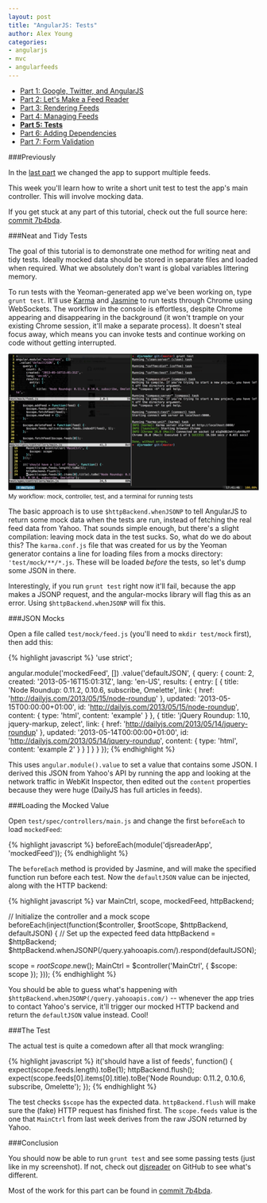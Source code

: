 ```yaml
---
layout: post
title: "AngularJS: Tests"
author: Alex Young
categories: 
- angularjs
- mvc
- angularfeeds
---
```


<ul class="parts">
  <li><a href="http://dailyjs.com/2013/04/11/angularjs-1/">Part 1: Google, Twitter, and AngularJS</a></li>
  <li><a href="http://dailyjs.com/2013/04/18/angularjs-2/">Part 2: Let's Make a Feed Reader</a></li>
  <li><a href="http://dailyjs.com/2013/04/25/angularjs-3/">Part 3: Rendering Feeds</a></li>
  <li><a href="http://dailyjs.com/2013/05/09/angularjs-4/">Part 4: Managing Feeds</a></li>
  <li><a href="http://dailyjs.com/2013/05/16/angularjs-5/"><strong>Part 5: Tests</strong></a></li>
  <li><a href="http://dailyjs.com/2013/05/30/angularjs-6/">Part 6: Adding Dependencies</a></li>
  <li><a href="http://dailyjs.com/2013/06/06/angularjs-7/">Part 7: Form Validation</a></li>
</ul>

###Previously

In the [last part](http://dailyjs.com/2013/05/09/angularjs-4/) we changed the app to support multiple feeds.

This week you'll learn how to write a short unit test to test the app's main controller.  This will involve mocking data.

If you get stuck at any part of this tutorial, check out the full source here: [commit 7b4bda](https://github.com/alexyoung/djsreader/commit/7b4bda96b787b7707582567db927f12cc80c5d27).

###Neat and Tidy Tests

The goal of this tutorial is to demonstrate one method for writing neat and tidy tests.  Ideally mocked data should be stored in separate files and loaded when required.  What we absolutely don't want is global variables littering memory.

To run tests with the Yeoman-generated app we've been working on, type `grunt test`.  It'll use [Karma](http://karma-runner.github.io) and [Jasmine](http://pivotal.github.io/jasmine/) to run tests through Chrome using WebSockets.  The workflow in the console is effortless, despite Chrome appearing and disappearing in the background (it won't trample on your existing Chrome session, it'll make a separate process).  It doesn't steal focus away, which means you can invoke tests and continue working on code without getting interrupted.

<div class="image">
  <img src="/images/posts/djsreader-5-1.png" />
  <small>My workflow: mock, controller, test, and a terminal for running tests</small>
</div>

The basic approach is to use `$httpBackend.whenJSONP` to tell AngularJS to return some mock data when the tests are run, instead of fetching the real feed data from Yahoo.  That sounds simple enough, but there's a slight compilation: leaving mock data in the test sucks.  So, what do we do about this?  The `karma.conf.js` file that was created for us by the Yeoman generator contains a line for loading files from a mocks directory: `'test/mock/**/*.js`.  These will be loaded _before_ the tests, so let's dump some JSON in there.

Interestingly, if you run `grunt test` right now it'll fail, because the app makes a JSONP request, and the angular-mocks library will flag this as an error.  Using `$httpBackend.whenJSONP` will fix this.

###JSON Mocks

Open a file called `test/mock/feed.js` (you'll need to `mkdir test/mock` first), then add this:

{% highlight javascript %}
'use strict';

angular.module('mockedFeed', [])
  .value('defaultJSON', {
    query: {
      count: 2,
      created: '2013-05-16T15:01:31Z',
      lang: 'en-US',
      results: {
        entry: [
          {
            title: 'Node Roundup: 0.11.2, 0.10.6, subscribe, Omelette',
            link: { href: 'http://dailyjs.com/2013/05/15/node-roundup' },
            updated: '2013-05-15T00:00:00+01:00',
            id: 'http://dailyjs.com/2013/05/15/node-roundup',
            content: { type: 'html', content: 'example' }
          },
          {
            title: 'jQuery Roundup: 1.10, jquery-markup, zelect',
            link: { href: 'http://dailyjs.com/2013/05/14/jquery-roundup' },
            updated: '2013-05-14T00:00:00+01:00',
            id: 'http://dailyjs.com/2013/05/14/jquery-roundup',
            content: { type: 'html', content: 'example 2' }
          }
        ]
      }
    }
  });
{% endhighlight %}

This uses `angular.module().value` to set a value that contains some JSON.  I derived this JSON from Yahoo's API by running the app and looking at the network traffic in WebKit Inspector, then edited out the `content` properties because they were huge (DailyJS has full articles in feeds).

###Loading the Mocked Value

Open `test/spec/controllers/main.js` and change the first `beforeEach` to load `mockedFeed`:

{% highlight javascript %}
beforeEach(module('djsreaderApp', 'mockedFeed'));
{% endhighlight %}

The `beforeEach` method is provided by Jasmine, and will make the specified function run before each test.  Now the `defaultJSON` value can be injected, along with the HTTP backend:

{% highlight javascript %}
var MainCtrl, scope, mockedFeed, httpBackend;

// Initialize the controller and a mock scope
beforeEach(inject(function($controller, $rootScope, $httpBackend, defaultJSON) {
  // Set up the expected feed data
  httpBackend = $httpBackend;
  $httpBackend.whenJSONP(/query.yahooapis.com/).respond(defaultJSON);

  scope = $rootScope.$new();
  MainCtrl = $controller('MainCtrl', {
    $scope: scope
  });
}));
{% endhighlight %}

You should be able to guess what's happening with `$httpBackend.whenJSONP(/query.yahooapis.com/)` -- whenever the app tries to contact Yahoo's service, it'll trigger our mocked HTTP backend and return the `defaultJSON` value instead.  Cool!

###The Test

The actual test is quite a comedown after all that mock wrangling:

{% highlight javascript %}
it('should have a list of feeds', function() {
  expect(scope.feeds.length).toBe(1);
  httpBackend.flush();
  expect(scope.feeds[0].items[0].title).toBe('Node Roundup: 0.11.2, 0.10.6, subscribe, Omelette');
});
{% endhighlight %}

The test checks `$scope` has the expected data.  `httpBackend.flush` will make sure the (fake) HTTP request has finished first.  The `scope.feeds` value is the one that `MainCtrl` from last week derives from the raw JSON returned by Yahoo.

###Conclusion

You should now be able to run `grunt test` and see some passing tests (just like in my screenshot).  If not, check out [djsreader](https://github.com/alexyoung/djsreader) on GitHub to see what's different.

Most of the work for this part can be found in [commit 7b4bda](https://github.com/alexyoung/djsreader/commit/7b4bda96b787b7707582567db927f12cc80c5d27).
